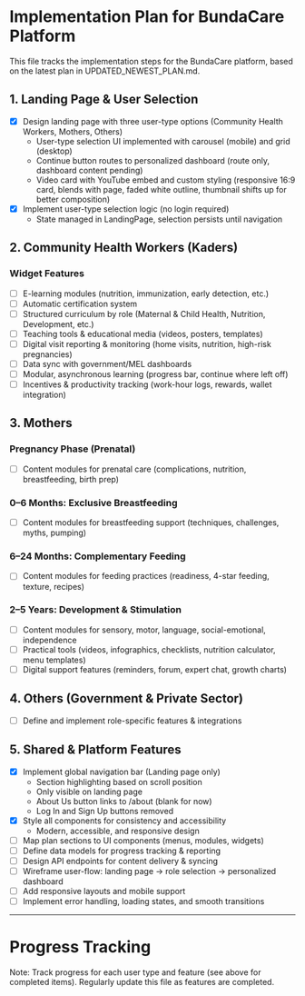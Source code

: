# Implementation Plan for BundaCare Platform

This file tracks the implementation steps for the BundaCare platform, based on the latest plan in UPDATED_NEWEST_PLAN.md.

## 1. Landing Page & User Selection
- [x] Design landing page with three user-type options (Community Health Workers, Mothers, Others)
    - User-type selection UI implemented with carousel (mobile) and grid (desktop)
    - Continue button routes to personalized dashboard (route only, dashboard content pending)
    - Video card with YouTube embed and custom styling (responsive 16:9 card, blends with page, faded white outline, thumbnail shifts up for better composition)
- [x] Implement user-type selection logic (no login required)
    - State managed in LandingPage, selection persists until navigation

## 2. Community Health Workers (Kaders)
### Widget Features
- [ ] E-learning modules (nutrition, immunization, early detection, etc.)
- [ ] Automatic certification system
- [ ] Structured curriculum by role (Maternal & Child Health, Nutrition, Development, etc.)
- [ ] Teaching tools & educational media (videos, posters, templates)
- [ ] Digital visit reporting & monitoring (home visits, nutrition, high-risk pregnancies)
- [ ] Data sync with government/MEL dashboards
- [ ] Modular, asynchronous learning (progress bar, continue where left off)
- [ ] Incentives & productivity tracking (work-hour logs, rewards, wallet integration)

## 3. Mothers
### Pregnancy Phase (Prenatal)
- [ ] Content modules for prenatal care (complications, nutrition, breastfeeding, birth prep)
### 0–6 Months: Exclusive Breastfeeding
- [ ] Content modules for breastfeeding support (techniques, challenges, myths, pumping)
### 6–24 Months: Complementary Feeding
- [ ] Content modules for feeding practices (readiness, 4-star feeding, texture, recipes)
### 2–5 Years: Development & Stimulation
- [ ] Content modules for sensory, motor, language, social-emotional, independence
- [ ] Practical tools (videos, infographics, checklists, nutrition calculator, menu templates)
- [ ] Digital support features (reminders, forum, expert chat, growth charts)

## 4. Others (Government & Private Sector)
- [ ] Define and implement role-specific features & integrations

## 5. Shared & Platform Features
- [x] Implement global navigation bar (Landing page only)
    - Section highlighting based on scroll position
    - Only visible on landing page
    - About Us button links to /about (blank for now)
    - Log In and Sign Up buttons removed
- [x] Style all components for consistency and accessibility
    - Modern, accessible, and responsive design
- [ ] Map plan sections to UI components (menus, modules, widgets)
- [ ] Define data models for progress tracking & reporting
- [ ] Design API endpoints for content delivery & syncing
- [ ] Wireframe user-flow: landing page → role selection → personalized dashboard
- [ ] Add responsive layouts and mobile support
- [ ] Implement error handling, loading states, and smooth transitions

---

# Progress Tracking
Note: Track progress for each user type and feature (see above for completed items). Regularly update this file as features are completed. 